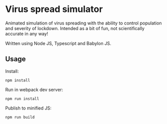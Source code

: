# Virus spread simulator

Animated simulation of virus spreading with the ability to control population and severity of lockdown.  Intended as a bit of fun, not scientifically accurate in any way!

Written using Node JS, Typescript and Babylon JS.


## Usage

Install:
```
npm install
```

Run in webpack dev server:
```
npm run install
```

Publish to minified JS:
```
npm run build
```

